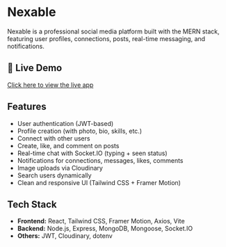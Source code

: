 # Nexable 

Nexable is a professional social media platform built with the MERN stack, featuring user profiles, connections, posts, real-time messaging, and notifications.

## 🔗 Live Demo

[Click here to view the live app](https://nexable-flame.vercel.app/) 

## Features

- User authentication (JWT-based)
- Profile creation (with photo, bio, skills, etc.)
- Connect with other users
- Create, like, and comment on posts
- Real-time chat with Socket.IO (typing + seen status)
- Notifications for connections, messages, likes, comments
- Image uploads via Cloudinary
- Search users dynamically
- Clean and responsive UI (Tailwind CSS + Framer Motion)

## Tech Stack

- **Frontend:** React, Tailwind CSS, Framer Motion, Axios, Vite
- **Backend:** Node.js, Express, MongoDB, Mongoose, Socket.IO
- **Others:** JWT, Cloudinary, dotenv
